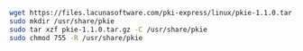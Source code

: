 ﻿```sh
wget https://files.lacunasoftware.com/pki-express/linux/pkie-1.1.0.tar.gz
sudo mkdir /usr/share/pkie
sudo tar xzf pkie-1.1.0.tar.gz -C /usr/share/pkie
sudo chmod 755 -R /usr/share/pkie
```
